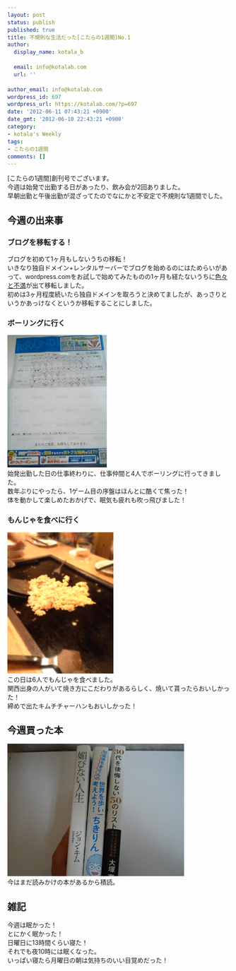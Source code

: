 ```yaml
---
layout: post
status: publish
published: true
title: 不規則な生活だった[こたらの1週間]No.1
author:
  display_name: kotala_b

  email: info@kotalab.com
  url: ''

author_email: info@kotalab.com
wordpress_id: 697
wordpress_url: https://kotalab.com/?p=697
date: '2012-06-11 07:43:21 +0900'
date_gmt: '2012-06-10 22:43:21 +0900'
category:
- kotala's Weekly
tags:
- こたらの1週間
comments: []
---
```

<p>[こたらの1週間]創刊号でございます。<br />
今週は始発で出勤する日があったり、飲み会が2回ありました。<br />
早朝出勤と午後出勤が混ざってたのでなにかと不安定で不規則な1週間でした。<br />
</p>
<!--more-->
<h2>今週の出来事</h2>
<h3>ブログを移転する！</h3>
<p>ブログを初めて1ヶ月もしないうちの移転！<br />
いきなり独自ドメイン+レンタルサーバーでブログを始めるのにはためらいがあって、wordpress.comをお試しで始めてみたものの1ヶ月も経たないうちに<a href="/move-blog" title="ブログを移行することに決めた理由" target="_blank">色々と不満</a>が出て移転しました。<br />
初めは3ヶ月程度続いたら独自ドメインを取ろうと決めてましたが、あっさりというかあっけなくというか移転することにしました。</p>
<h3>ボーリングに行く</h3>
<p><a href="/wp-content/uploads/weekly_120611_03.jpg" target="_blank"><img src="/wp-content/uploads/weekly_120611_03-225x300.jpg" alt="" title="weekly_120611_03" width="225" height="300" class="alignnone size-medium wp-image-701" /></a><br />
始発出勤した日の仕事終わりに、仕事仲間と4人でボーリングに行ってきました。<br />
数年ぶりにやったら、1ゲーム目の序盤はほんとに酷くて焦った！<br />
体を動かして楽しめたおかげで、眠気も疲れも吹っ飛びました！</p>
<h3>もんじゃを食べに行く</h3>
<p><a href="/wp-content/uploads/weekly_120611_01.jpg" target="_blank"><img src="/wp-content/uploads/weekly_120611_01.jpg" alt="" title="weekly_120611_01" width="240" height="320" class="alignnone size-full wp-image-698" /></a><br />
この日は6人でもんじゃを食べました。<br />
関西出身の人がいて焼き方にこだわりがあるらしく、焼いて貰ったらおいしかった！<br />
締めで出たキムチチャーハンもおいしかった！</p>
<h2>今週買った本</h2>
<p><a href="/wp-content/uploads/weekly_120611_02.jpg" target="_blank"><img src="/wp-content/uploads/weekly_120611_02.jpg" alt="" title="weekly_120611_02" width="400" height="300" class="alignnone size-full wp-image-699" /></a><br />
今はまだ読みかけの本があるから積読。</p>
<h2>雑記</h2>
<p>今週は眠かった！<br />
とにかく眠かった！<br />
日曜日に13時間くらい寝た！<br />
それでも夜10時には眠くなった。<br />
いっぱい寝たら月曜日の朝は気持ちのいい目覚めだった！</p>
